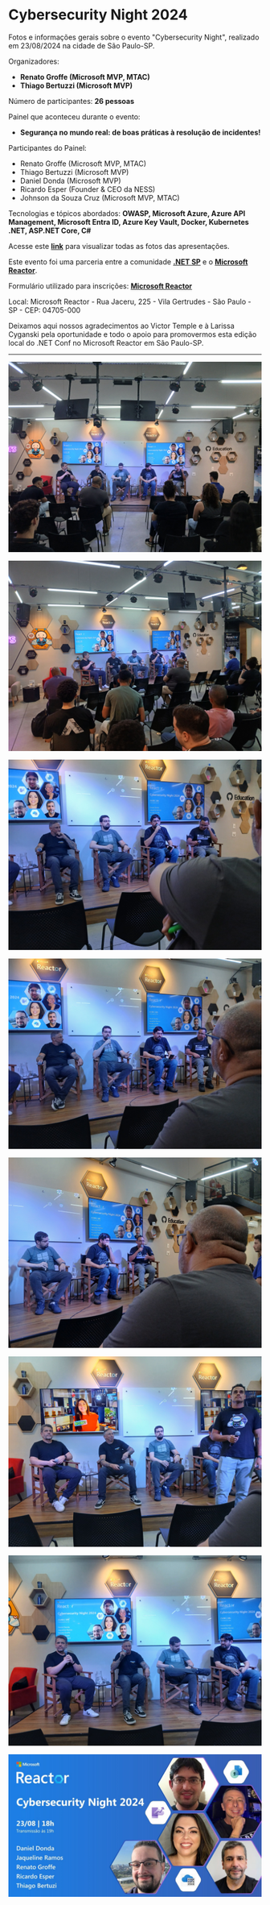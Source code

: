 # Cybersecurity Night 2024
Fotos e informações gerais sobre o evento "Cybersecurity Night", realizado em 23/08/2024 na cidade de São Paulo-SP.

Organizadores:
- **Renato Groffe (Microsoft MVP, MTAC)**
- **Thiago Bertuzzi (Microsoft MVP)**

Número de participantes: **26 pessoas**

Painel que aconteceu durante o evento:
* **Segurança no mundo real: de boas práticas à resolução de incidentes!**

Participantes do Painel:
- Renato Groffe (Microsoft MVP, MTAC)
- Thiago Bertuzzi (Microsoft MVP)
- Daniel Donda (Microsoft MVP)
- Ricardo Esper (Founder & CEO da NESS)
- Johnson da Souza Cruz (Microsoft MVP, MTAC)

Tecnologias e tópicos abordados: **OWASP, Microsoft Azure, Azure API Management, Microsoft Entra ID, Azure Key Vault, Docker, Kubernetes .NET, ASP.NET Core, C#**

Acesse este [**link**](/img/) para visualizar todas as fotos das apresentações.

Este evento foi uma parceria entre a comunidade [**.NET SP**](https://www.meetup.com/dotnet-Sao-Paulo/) e o [**Microsoft Reactor**](https://www.meetup.com/Microsoft-Reactor-Sao-Paulo/).

Formulário utilizado para inscrições: [**Microsoft Reactor**](https://developer.microsoft.com/pt-br/reactor/events/23170/?wt.mc_id=3reg_23170_webpage_reactor)

Local: Microsoft Reactor - Rua Jaceru, 225 - Vila Gertrudes - São Paulo - SP - CEP: 04705-000

Deixamos aqui nossos agradecimentos ao Victor Temple e à Larissa Cyganski pela oportunidade e todo o apoio para promovermos esta edição local do .NET Conf no Microsoft Reactor em São Paulo-SP.

---

![Painel](img/csn-22.jpg)

![Painel](img/csn-24.jpg)

![Painel](img/csn-05.jpg)

![Painel](img/csn-04.jpg)

![Painel](img/csn-11.jpg)

![Painel](img/csn-01.jpg)

![Painel](img/csn-28.jpg)

![Banner](img/banner.jpg)